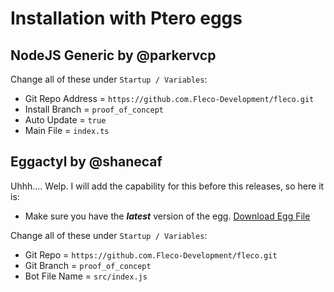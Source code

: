 # Installation with Ptero eggs

## NodeJS Generic by @parkervcp

Change all of these under `Startup / Variables`:

- Git Repo Address = `https://github.com.Fleco-Development/fleco.git`
- Install Branch = `proof_of_concept`
- Auto Update = `true`
- Main File = `index.ts`

## Eggactyl by @shanecaf

Uhhh.... Welp. I will add the capability for this before this releases, so here it is:

- Make sure you have the ***latest*** version of the egg. [Download Egg File](https://cdn.eggactyl.cloud/files/egg.json)

Change all of these under `Startup / Variables`:

- Git Repo = `https://github.com.Fleco-Development/fleco.git`
- Git Branch = `proof_of_concept`
- Bot File Name = `src/index.js`
